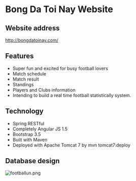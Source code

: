 # Bong Da Toi Nay Website

## Website address
http://bongdatoinay.com/

## Features
* Super fun and excited for busy football lovers
* Match schedule
* Match result
* Standings
* Players and Clubs information
* Intending to build a real time football statistically system.

## Technology
* Spring RESTful
* Completely Angular JS 1.5
* Bootstrap 3.5
* Built with Maven
* Deployed with Apache Tomcat 7 by mvn tomcat7:deploy

## Database design
![footballun.png](https://bitbucket.org/repo/KKjRqq/images/2558231711-footballun.png)